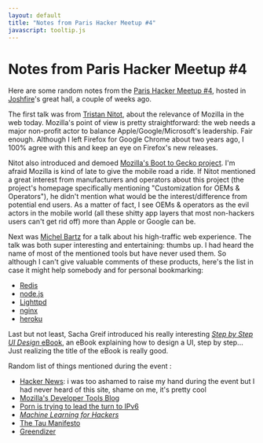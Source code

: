 ```yaml
---
layout: default
title: "Notes from Paris Hacker Meetup #4"
javascript: tooltip.js
---
```


# Notes from Paris Hacker Meetup #4

Here are some random notes from the [Paris Hacker Meetup #4][meetup], hosted in 
[Joshfire][joshfire]'s great hall, a couple of weeks ago.

The first talk was from [Tristan Nitot][nitot], about the relevance of Mozilla 
in the web today. Mozilla's point of view is pretty straightforward: the web needs 
a major non-profit actor to balance Apple/Google/Microsoft's leadership. Fair enough.
Although I left Firefox for Google Chrome about two years ago, I 100% agree with this 
and keep an eye on Firefox's new releases.

Nitot also introduced and demoed [Mozilla's Boot to Gecko project][b2g]. I'm afraid Mozilla 
is kind of late to give the mobile road a ride. If Nitot mentioned a great interest from 
manufacturers and operators about this project (the project's homepage specifically 
mentioning "Customization for OEMs &amp; Operators"), he didn't mention what would be 
the interest/difference from potential end users. As a matter of fact, I see OEMs &amp; 
operators as the evil actors in the mobile world (all these shitty app layers that most 
non-hackers users can't get rid off) more than Apple or Google can be.

Next was [Michel Bartz][bartz] for a talk about his high-traffic web experience. The talk 
was both super interesting and entertaining: thumbs up. I had heard the name of most of the 
mentioned tools but have never used them. So although I can't give valuable comments of 
these products, here's the list in case it might help somebody and for personal bookmarking:

- [Redis](http://redis.io/)
- [node.js](http://nodejs.org/)
- [Lighttpd](http://www.lighttpd.net/)
- [nginx](http://nginx.org/)
- [heroku](http://www.heroku.com/)

Last but not least, Sacha Greif introduced his really interesting [*Step by Step UI Design* eBook][ebook],
an eBook explaining how to design a UI, step by step... Just realizing the title of the eBook is really good.

Random list of things mentioned during the event :

- [Hacker News](http://news.ycombinator.com/): i was too ashamed to raise my hand during the event 
  but I had never heard of this site, shame on me, it's pretty cool
- [Mozilla's Developer Tools Blog](http://blog.mozilla.com/devtools/)
- [Porn is trying to lead the turn to IPv6](http://www.ipv6porn.co.nz/)
- [*Machine Learning for Hackers*](http://shop.oreilly.com/product/0636920018483.do)
- [The Tau Manifesto](http://tauday.com/)
- [Greendizer](https://www.greendizer.com/)

[meetup]: http://www.meetup.com/ParisHackers/events/53314342/
[joshfire]: http://joshfire.com/
[nitot]: http://twitter.com/#!/nitot
[b2g]: http://www.mozilla.org/en-US/b2g/
[bartz]: https://twitter.com/#!/michelbartz
[ebook]: http://sachagreif.com/i-wrote-a-book/